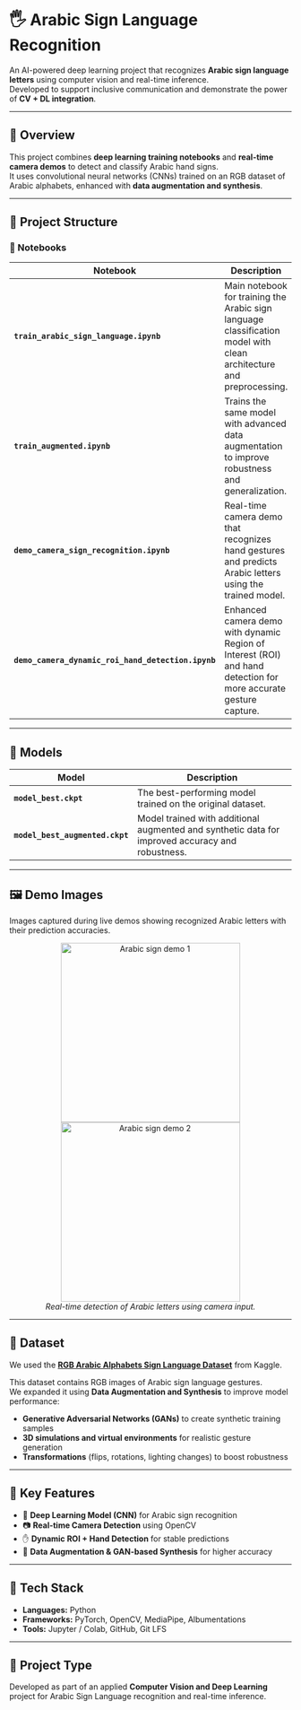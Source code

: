 # 🖐️ Arabic Sign Language Recognition

An AI-powered deep learning project that recognizes **Arabic sign language letters** using computer vision and real-time inference.  
Developed to support inclusive communication and demonstrate the power of **CV + DL integration**.

---

## 🧠 Overview
This project combines **deep learning training notebooks** and **real-time camera demos** to detect and classify Arabic hand signs.  
It uses convolutional neural networks (CNNs) trained on an RGB dataset of Arabic alphabets, enhanced with **data augmentation and synthesis**.

---

## 📂 Project Structure

### 📓 Notebooks
| Notebook | Description |
|-----------|--------------|
| **`train_arabic_sign_language.ipynb`** | Main notebook for training the Arabic sign language classification model with clean architecture and preprocessing. |
| **`train_augmented.ipynb`** | Trains the same model with advanced data augmentation to improve robustness and generalization. |
| **`demo_camera_sign_recognition.ipynb`** | Real-time camera demo that recognizes hand gestures and predicts Arabic letters using the trained model. |
| **`demo_camera_dynamic_roi_hand_detection.ipynb`** | Enhanced camera demo with dynamic Region of Interest (ROI) and hand detection for more accurate gesture capture. |

---

## 🧩 Models
| Model | Description |
|--------|-------------|
| **`model_best.ckpt`** | The best-performing model trained on the original dataset. |
| **`model_best_augmented.ckpt`** | Model trained with additional augmented and synthetic data for improved accuracy and robustness. |

---

## 🖼️ Demo Images
Images captured during live demos showing recognized Arabic letters with their prediction accuracies.

<p align="center">
  <img src="demo_images/Arabic_Letters_Demo15.jpeg" width="320" alt="Arabic sign demo 1">
  <img src="demo_images/Arabic_Letters_Demo17.jpeg" width="320" alt="Arabic sign demo 2"><br>
  <em>Real-time detection of Arabic letters using camera input.</em>
</p>

---

## 🧰 Dataset
We used the **[RGB Arabic Alphabets Sign Language Dataset](https://www.kaggle.com/datasets/muhammadalbrham/rgb-arabic-alphabets-sign-language-dataset)** from Kaggle.

This dataset contains RGB images of Arabic sign language gestures.  
We expanded it using **Data Augmentation and Synthesis** to improve model performance:

- **Generative Adversarial Networks (GANs)** to create synthetic training samples  
- **3D simulations and virtual environments** for realistic gesture generation  
- **Transformations** (flips, rotations, lighting changes) to boost robustness  

---

## 🧠 Key Features
- 🧩 **Deep Learning Model (CNN)** for Arabic sign recognition  
- 📷 **Real-time Camera Detection** using OpenCV  
- ✋ **Dynamic ROI + Hand Detection** for stable predictions  
- 🧠 **Data Augmentation & GAN-based Synthesis** for higher accuracy  

---

## 🧰 Tech Stack
- **Languages:** Python  
- **Frameworks:** PyTorch, OpenCV, MediaPipe, Albumentations  
- **Tools:** Jupyter / Colab, GitHub, Git LFS  

---

## 🏁 Project Type
Developed as part of an applied **Computer Vision and Deep Learning** project for Arabic Sign Language recognition and real-time inference.
